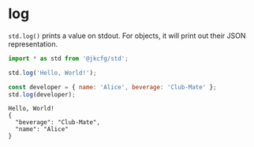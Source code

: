 # log

`std.log()` prints a value on stdout. For objects, it will print out their
JSON representation.

```javascript
import * as std from '@jkcfg/std';

std.log('Hello, World!');

const developer = { name: 'Alice', beverage: 'Club-Mate' };
std.log(developer);
```

```console
Hello, World!
{
  "beverage": "Club-Mate",
  "name": "Alice"
}
```
